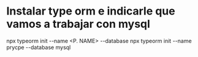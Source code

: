 # Instalar type orm e indicarle que vamos a trabajar con mysql
npx typeorm init --name <P. NAME> --database <BASE DE DATOS>
npx typeorm init --name prycpe --database mysql